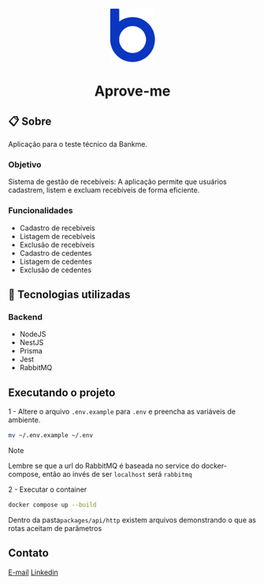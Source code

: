<p align="center">
  <img src="./assets/logo-bankme.png" alt="Logo Bankme" width="91" height="108">
</p>
<h1 align="center">
  Aprove-me
</h1>


## 📋 Sobre

Aplicação para o teste técnico da Bankme.

### Objetivo

Sistema de gestão de recebíveis: A aplicação permite que usuários cadastrem, listem e excluam recebíveis de forma eficiente.

### Funcionalidades

- Cadastro de recebíveis
- Listagem de recebíveis
- Exclusão de recebíveis
- Cadastro de cedentes
- Listagem de cedentes
- Exclusão de cedentes

## 🚀 Tecnologias utilizadas

### Backend

- NodeJS
- NestJS
- Prisma
- Jest
- RabbitMQ

## Executando o projeto

1 - Altere o arquivo `.env.example` para `.env` e preencha as variáveis de ambiente.
```bash
mv ~/.env.example ~/.env
```
> [!NOTE]
> Lembre se que a url do RabbitMQ é baseada no service do docker-compose, então ao invés de ser `localhost` será `rabbitmq`


2 - Executar o container
```bash
docker compose up --build
```

Dentro da pasta`packages/api/http` existem arquivos demonstrando o que as rotas aceitam de parâmetros

## Contato

[E-mail](caiofsr13@gmail.com)
[Linkedin](https://www.linkedin.com/in/caiofsr)

